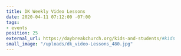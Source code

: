 ```yaml
---
title: DK Weekly Video Lessons
date: 2020-04-11 07:12:00 -07:00
tags:
- events
position: 25
external_url: https://daybreakchurch.org/kids-and-students/#kids
small_image: "/uploads/dk_video-Lessons_480.jpg"
---
```


